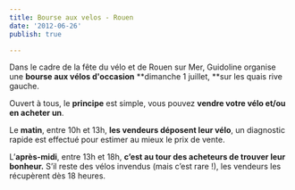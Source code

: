 ```yaml
---
title: Bourse aux velos - Rouen
date: '2012-06-26'
publish: true

---
```

Dans le cadre de la fête du vélo et de Rouen sur Mer, Guidoline organise une **bourse aux vélos d'occasion** **dimanche 1 juillet, **sur les quais rive gauche.

Ouvert à tous, le **principe** est simple, vous pouvez **vendre votre vélo et/ou en acheter un**.

Le **matin**, entre 10h et 13h, **les vendeurs déposent leur vélo**, un diagnostic rapide est effectué pour estimer au mieux le prix de vente.

L’**après-midi**, entre 13h et 18h, **c’est au tour des acheteurs de trouver leur bonheur.** S’il reste des vélos invendus (mais c’est rare !), les vendeurs les récupèrent dès 18 heures.